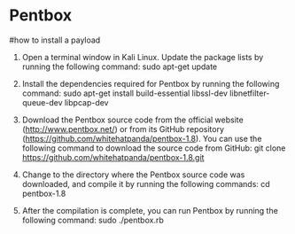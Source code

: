 # Pentbox
#how to install a payload

1. Open a terminal window in Kali Linux.
Update the package lists by running the following command:
sudo apt-get update

2. Install the dependencies required for Pentbox by running the following command:
sudo apt-get install build-essential libssl-dev libnetfilter-queue-dev libpcap-dev

3. Download the Pentbox source code from the official website (http://www.pentbox.net/) or from its GitHub repository (https://github.com/whitehatpanda/pentbox-1.8). You can use the following command to download the source code from GitHub:
git clone https://github.com/whitehatpanda/pentbox-1.8.git

4. Change to the directory where the Pentbox source code was downloaded, and compile it by running the following commands:
cd pentbox-1.8

5. After the compilation is complete, you can run Pentbox by running the following command:
sudo ./pentbox.rb

